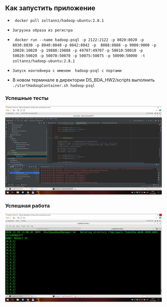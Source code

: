 ## Как запустить приложение

* ` docker pull zoltannz/hadoop-ubuntu:2.8.1`

* `Загрузка образа из регистра`

* ` docker run --name hadoop-psql -p 2122:2122 -p 8020:8020 -p 8030:8030 -p 8040:8040`
   `-p 8042:8042 -p  8088:8088 -p 9000:9000 -p 10020:10020 -p 19888:19888 -p 49707:49707`
   `-p 50010:50010 -p 50020:50020 -p 50070:50070 -p 50075:50075 -p 50090:50090 `
   `-t zoltannz/hadoop-ubuntu:2.8.1`
   
* `Запуск контейнера с именем  hadoop-psql с портами`
* В новом терминале в директории DS_BDA_HW2/scripts выполнить `./startHadoopContainer.sh hadoop-psql` 

### Успешные тесты
![Tests](screenshots/tests.jpg)

### Успешная работа
![Job](screenshots/ResultJob.jpg)

